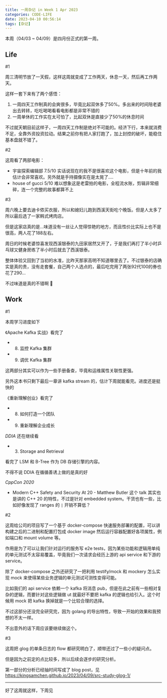```yaml
---
title: 一周杂记 in Week 1 Apr 2023
categories: CODE-LIFE
date: 2023-04-10 00:56:14
tags: [杂记]
---
```

本周（04/03 ~ 04/09）是四月份正式的第一周。

## Life

\#1

周三清明节放了一天假，这样这周就变成了工作两天，休息一天，然后再工作两天。

这样一套下来有了两个感悟：

1. 一周四天工作制真的会爽很多，毕竟比起双休多了50%。多出来的时间陪老婆出去转转，吃吃喝喝看看电影都是非常不错的
2. 一周单休的工作实在太可怕了，比起双休是直接少了50%的休息时间

不过就天朝目前这样子，一周四天工作制是绝对不可能的。经济下行，本来就消费不足，全靠外资投资拉动。结果之前你有把人家打跑了，加上封控的破坏，能稳住基本盘就不错了。

\#2

这周看了两部电影：

- 宇宙探索编辑部 7.5/10 实话说现在的我不是很喜欢这个电影，但是十年前的我估计会非常喜欢。另外就是手持摄像实在是太晃了....
- house of gucci 5/10 难以想象这是老雷拍的电影，全程流水账，剪辑非常细碎，连一个完整的故事都算不上

\#3

周六晚上要去迪卡侬买衣服，所以和媳妇儿跑到西溪天街吃个晚饭。但是人太多了所以最后选了一家韩式烤肉店。

但是这家店真的是...味道没有一丝让人觉得惊艳的地方，而且性价比实际上也不是很高，两人花了188左右。

周日的时候老婆惊喜发现西溪银泰的九田家居然又开了，于是我们再打了半小时乒乓球又健身房练了半小时后就去了西溪银泰。

整体体验又回到了当初的水准，比昨天那家高明不知道哪里去了。不过银泰的店确实是真的贵，没有走套餐，自己两个人选点的，最后吃完用了两张92代100的券也花了290...

不过味道是真的不错啊 🤣

## Work

\#1

本周学习进度如下

《Apache Kafka 实战》看完了

- 8. 监控 Kafka 集群
- 9. 调优 Kafka 集群

这两部分其实可以作为一些手册备查，毕竟和运维属性关联性更强。

另外这本书只剩下最后一章讲 kafka stream 的，估计下周就能看完。进度还是挺快的

《重新理解创业》看完了

- 8. 如何打造一个团队
- 9. 重新理解企业成长

_DDIA_ 还在继续看

- 3. Storage and Retrieval

看完了 LSM 和 B-Tree 作为 DB 存储引擎的内容。

不得不说 DDIA 在循循善诱上做的是真的好

_CppCon 2020_

- Modern C++ Safety and Security At 20 - Matthew Butler
  这个 talk 其实也是讲的 C++ 20 的特性，不过是针对 embedded system。干货也有一些，比如好像发现了 ranges 的 `|` 开销不算低？

\#2

这周给公司的项目写了一个基于 docker-compose 快速服务部署的配置，可以讲构建之后的二进制和配置打包成 docker image 然后运行容器配置好各项属性，例如端口和 mount volume 等。

作用是为了可以让我们针对运行的服务写 e2e tests，因为某些功能和逻辑用单纯的单元测试不太容易覆盖，毕竟我们一次请求会经历上游的 api service 和下游的 service。

除了 docker-compose 之外还研究了一把利用 testify/mock 和 mockery 怎么实现 mock 来使得某些业务逻辑的单元测试可测性变得可能。

比如我们的 api service 依赖一个 kafka 将消息 pub，但是在此之前有一些相对复杂的逻辑，而要针对这些逻辑做 ut 就最好不要把 kafka 的逻辑也给引入。这个时候用 mock 把 kafka 换掉就是一个比较合理的选择。

不过这部分还没完全研究完，因为 golang 的导出特性，导致一开始的效果和我预想的不太一样。

不出意外的话下周应该要继续做这个。

\#3

这周把 glog 的单条日志的 flow 都研究明白了，顺带还过了一些小的疑问点。

但是因为之前定的点比较多，所以后续会逐步的研究分析。

第一部分的分析已经抽时间写成了 blog post，见 https://kingsamchen.github.io/2023/04/09/src-study-glog-1/

---

好了这周就这样，下周见
